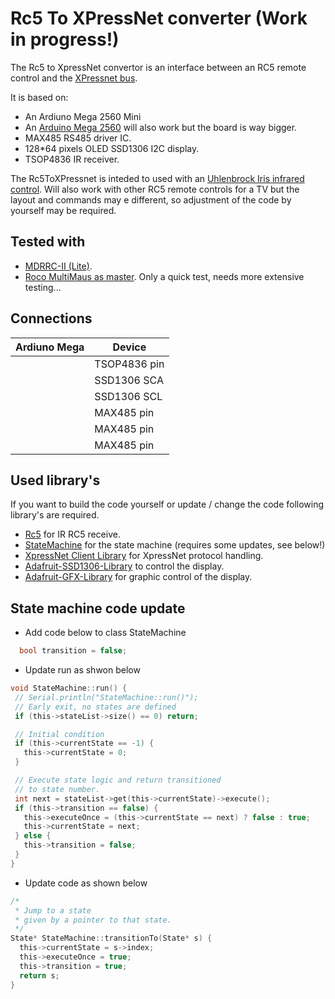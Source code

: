 # Rc5 To XPressNet converter (Work in progress!)

The Rc5 to XpressNet convertor is an interface between an RC5 remote control and the [XPressnet bus](www.lenzusa.com/1newsite1/Manuals/xpressnet.pdf). 

It is based on: 

 * An Ardiuno Mega 2560 Mini
 * An [Arduino Mega 2560](https://store.arduino.cc/arduino-mega-2560-rev3) will also work but the board is way bigger. 
 * MAX485 RS485 driver IC.
 * 128*64 pixels OLED SSD1306 I2C display. 
 * TSOP4836 IR receiver.
 
The Rc5ToXPressnet is inteded to used with an [Uhlenbrock Iris infrared control](https://www.uhlenbrock.de/de_DE/produkte/digizen/I63D744D-001.htm!ArcEntryInfo=0004.9.I63D744D). Will also work with other RC5 remote controls for a TV but the layout and commands may e different, so adjustment of the code by yourself may be required.
 
## Tested with
 * [MDRRC-II (Lite)](https://robertdotevers.wordpress.com/). 
 * [Roco MultiMaus as master](https://www.roco.cc/en/product/5215-multimaus-0-0-0-0-0-004001-0/products.html). Only a quick test, needs more extensive testing...
 
## Connections

| Ardiuno Mega  | Device         |
| ------------  | -------------- |
|               | TSOP4836 pin   |
|               | SSD1306 SCA    |
|               | SSD1306 SCL    |
|               | MAX485 pin     |
|               | MAX485 pin     |
|               | MAX485 pin     |

## Used library's
If you want to build the code yourself or update / change the code following library's are required.
 * [Rc5](https://github.com/guyc/RC5) for IR RC5 receive.
 * [StateMachine](https://github.com/jrullan/StateMachine) for the state machine (requires some updates, see below!) 
 * [XpressNet Client Library](http://pgahtow.de/wiki/index.php?title=XpressNet) for XpressNet protocol handling.
 * [Adafruit-SSD1306-Library](https://github.com/adafruit/Adafruit_SSD1306) to control the display.
 * [Adafruit-GFX-Library](https://github.com/adafruit/Adafruit-GFX-Library) for graphic control of the display.

## State machine code update

 * Add code below to class StateMachine
  
```c
  bool transition = false;
```
  
 * Update run as shwon below
 
 ```c
 void StateMachine::run() {
  // Serial.println("StateMachine::run()");
  // Early exit, no states are defined
  if (this->stateList->size() == 0) return;

  // Initial condition
  if (this->currentState == -1) {
    this->currentState = 0;
  }

  // Execute state logic and return transitioned
  // to state number.
  int next = stateList->get(this->currentState)->execute();
  if (this->transition == false) {
    this->executeOnce = (this->currentState == next) ? false : true;
    this->currentState = next;
  } else {
    this->transition = false;
  }
}
```

* Update code as shown below

```c
/*
 * Jump to a state
 * given by a pointer to that state.
 */
State* StateMachine::transitionTo(State* s) {
  this->currentState = s->index;
  this->executeOnce = true;
  this->transition = true;
  return s;
}
```